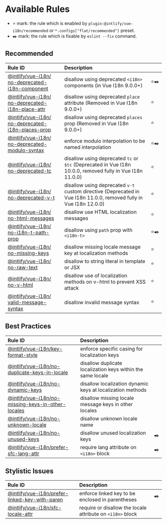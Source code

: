 # Available Rules

- :star: mark: the rule which is enabled by `plugin:@intlify/vue-i18n/recommended` or `*.configs["flat/recommended"]` preset.
- :black_nib: mark: the rule which is fixable by `eslint --fix` command.

## Recommended

<!--prettier-ignore-->
| Rule ID | Description |    |
|:--------|:------------|:---|
| [@intlify/vue-i18n/<wbr>no-deprecated-i18n-component](./no-deprecated-i18n-component.html) | disallow using deprecated `<i18n>` components (in Vue I18n 9.0.0+) | :star::black_nib: |
| [@intlify/vue-i18n/<wbr>no-deprecated-i18n-place-attr](./no-deprecated-i18n-place-attr.html) | disallow using deprecated `place` attribute (Removed in Vue I18n 9.0.0+) | :star: |
| [@intlify/vue-i18n/<wbr>no-deprecated-i18n-places-prop](./no-deprecated-i18n-places-prop.html) | disallow using deprecated `places` prop (Removed in Vue I18n 9.0.0+) | :star: |
| [@intlify/vue-i18n/<wbr>no-deprecated-modulo-syntax](./no-deprecated-modulo-syntax.html) | enforce modulo interpolation to be named interpolation | :star::black_nib: |
| [@intlify/vue-i18n/<wbr>no-deprecated-tc](./no-deprecated-tc.html) | disallow using deprecated `tc` or `$tc` (Deprecated in Vue I18n 10.0.0, removed fully in Vue I18n 11.0.0) | :star: |
| [@intlify/vue-i18n/<wbr>no-deprecated-v-t](./no-deprecated-v-t.html) | disallow using deprecated `v-t` custom directive (Deprecated in Vue I18n 11.0.0, removed fully in Vue I18n 12.0.0) | :star: |
| [@intlify/vue-i18n/<wbr>no-html-messages](./no-html-messages.html) | disallow use HTML localization messages | :star: |
| [@intlify/vue-i18n/<wbr>no-i18n-t-path-prop](./no-i18n-t-path-prop.html) | disallow using `path` prop with `<i18n-t>` | :star::black_nib: |
| [@intlify/vue-i18n/<wbr>no-missing-keys](./no-missing-keys.html) | disallow missing locale message key at localization methods | :star: |
| [@intlify/vue-i18n/<wbr>no-raw-text](./no-raw-text.html) | disallow to string literal in template or JSX | :star: |
| [@intlify/vue-i18n/<wbr>no-v-html](./no-v-html.html) | disallow use of localization methods on v-html to prevent XSS attack | :star: |
| [@intlify/vue-i18n/<wbr>valid-message-syntax](./valid-message-syntax.html) | disallow invalid message syntax | :star: |

## Best Practices

<!--prettier-ignore-->
| Rule ID | Description |    |
|:--------|:------------|:---|
| [@intlify/vue-i18n/<wbr>key-format-style](./key-format-style.html) | enforce specific casing for localization keys |  |
| [@intlify/vue-i18n/<wbr>no-duplicate-keys-in-locale](./no-duplicate-keys-in-locale.html) | disallow duplicate localization keys within the same locale |  |
| [@intlify/vue-i18n/<wbr>no-dynamic-keys](./no-dynamic-keys.html) | disallow localization dynamic keys at localization methods |  |
| [@intlify/vue-i18n/<wbr>no-missing-keys-in-other-locales](./no-missing-keys-in-other-locales.html) | disallow missing locale message keys in other locales |  |
| [@intlify/vue-i18n/<wbr>no-unknown-locale](./no-unknown-locale.html) | disallow unknown locale name |  |
| [@intlify/vue-i18n/<wbr>no-unused-keys](./no-unused-keys.html) | disallow unused localization keys | :black_nib: |
| [@intlify/vue-i18n/<wbr>prefer-sfc-lang-attr](./prefer-sfc-lang-attr.html) | require lang attribute on `<i18n>` block | :black_nib: |

## Stylistic Issues

<!--prettier-ignore-->
| Rule ID | Description |    |
|:--------|:------------|:---|
| [@intlify/vue-i18n/<wbr>prefer-linked-key-with-paren](./prefer-linked-key-with-paren.html) | enforce linked key to be enclosed in parentheses | :black_nib: |
| [@intlify/vue-i18n/<wbr>sfc-locale-attr](./sfc-locale-attr.html) | require or disallow the locale attribute on `<i18n>` block |  |
